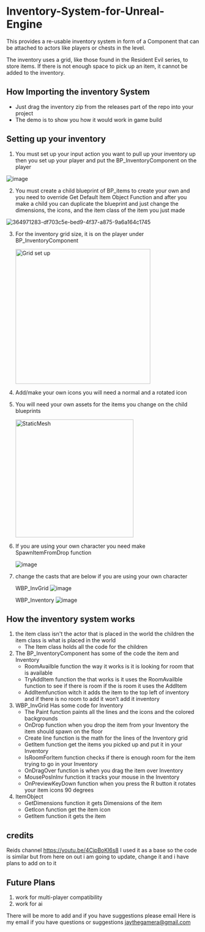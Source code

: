 # Inventory-System-for-Unreal-Engine

This provides a re-usable inventory system in form of a Component that can be attached to actors like players or chests in the level.

The inventory uses a grid, like those found in the Resident Evil series, to store items. If there is not enough space to pick up an item,
it cannot be added to the inventory.

## How Importing the inventory System
  * Just drag the inventory zip from the releases part of the repo into your project
  * The demo is to show you how it would work in game build

## Setting up your inventory
1. You must set up your input action you want to pull up your inventory up then you set up your player and put the BP_InventoryComponent on the player

![image](https://github.com/user-attachments/assets/3f4e3c6b-478d-4ea3-9b1b-16e80e8b7940)

2. You must create a child blueprint of BP_items to create your own and you need to override Get Default Item Object Function and after you make a child you can duplicate the blueprint and just change the dimensions, the icons, and the item class of the item you just made

![364971283-df703c5e-bed9-4f37-a875-9a6a164c1745](https://github.com/user-attachments/assets/9ec1467a-eeca-42aa-95b7-77a1dcd6d170)

3. For the inventory grid size, it is on the player under BP_InventoryComponent

    <img width="352" alt="Grid set up" src="https://github.com/user-attachments/assets/3b640c65-4ee8-496d-8cd7-08bf16256bce">

4. Add/make your own icons you will need a normal and a rotated icon
5. You will need your own assets for the items you change on the child blueprints 
  
    <img width="308" alt="StaticMesh" src="https://github.com/user-attachments/assets/739c02fd-2291-48a8-927d-99846116789c">

6. If you are using your own character you need make SpawnItemFromDrop function

   ![image](https://github.com/user-attachments/assets/7f01cff9-a3ac-4b2b-a32c-6e0684a569b8)

7. change the casts that are below if you are using your own character

   WBP_InvGrid
   ![image](https://github.com/user-attachments/assets/ccbdfb40-062f-4c46-9532-55c38f07a51a)
   
   WBP_Inventory
   ![image](https://github.com/user-attachments/assets/98645569-33bc-41f8-b5cc-1deade7fa266)
 
## How the inventory system works
1. the item class isn't the actor that is placed in the world the children the item class is what is placed in the world
    * The Item class holds all the code for the children
2. The BP_InventoryComponent has some of the code the item and Inventory
   * RoomAvailble function the way it works is it is looking for room that is available
   * TryAddItem function the that works is it uses the RoomAvailble function to see if there is room if the is room it uses the AddItem
   * AddItemfunction witch it adds the item to the top left of inventory and if there is no room to add it won’t add it inventory
3. WBP_InvGrid Has some code for Inventory
    * The Paint function paints all the lines and the icons and the colored backgrounds
    * OnDrop function when you drop the item from your Inventory the item should spawn on the floor
    * Create line function is the math for the lines of the Inventory grid
    * GetItem function get the items you picked up and put it in your Inventory
    * IsRoomForItem function checks if there is enough room for the item trying to go in your Inventory
    * OnDragOver function is when you drag the item over Inventory
    * MousePosInInv function it tracks your mouse in the Inventory
    * OnPreviewKeyDown function when you press the R button it rotates your item icons 90 degrees
4. ItemObject
   * GetDimensions function it gets Dimensions of the item
   * GetIcon function get the item icon
   * GetItem function it gets the item

 ## credits 
  Reids channel 
  https://youtu.be/4CjpBoKl6s8
  I used it as a base so the code is similar but from here on out i am going to update, change it and i have plans to add on to it  
 ## Future Plans
 1. work for multi-player compatibility
 2. work for ai

There will be more to add and if you have suggestions please email
Here is my email if you have questions or suggestions jaythegamera@gmail.com
